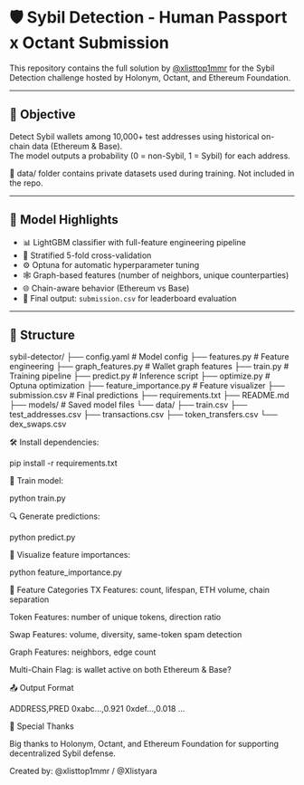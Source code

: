 # 🛡️ Sybil Detection - Human Passport x Octant Submission

This repository contains the full solution by [@xlisttop1mmr](https://x.com/xlisttop1mmr) for the Sybil Detection challenge hosted by Holonym, Octant, and Ethereum Foundation.

---

## 🎯 Objective

Detect Sybil wallets among 10,000+ test addresses using historical on-chain data (Ethereum & Base).  
The model outputs a probability (0 = non-Sybil, 1 = Sybil) for each address.

📁 data/ folder contains private datasets used during training. Not included in the repo.



---

## 🧠 Model Highlights

- 📊 LightGBM classifier with full-feature engineering pipeline
- 🔁 Stratified 5-fold cross-validation
- ⚙️ Optuna for automatic hyperparameter tuning
- 🕸️ Graph-based features (number of neighbors, unique counterparties)
- 🌐 Chain-aware behavior (Ethereum vs Base)
- 🧪 Final output: `submission.csv` for leaderboard evaluation

---

## 📂 Structure


sybil-detector/
├── config.yaml              # Model config
├── features.py              # Feature engineering
├── graph_features.py        # Wallet graph features
├── train.py                 # Training pipeline
├── predict.py               # Inference script
├── optimize.py              # Optuna optimization
├── feature_importance.py    # Feature visualizer
├── submission.csv           # Final predictions
├── requirements.txt
├── README.md
├── models/                  # Saved model files
└── data/
    ├── train.csv
    ├── test_addresses.csv
    ├── transactions.csv
    ├── token_transfers.csv
    └── dex_swaps.csv

🛠 Install dependencies:

pip install -r requirements.txt

🧠 Train model:

python train.py

🔍 Generate predictions:

python predict.py


🧪 Visualize feature importances:

python feature_importance.py


🧩 Feature Categories
TX Features: count, lifespan, ETH volume, chain separation

Token Features: number of unique tokens, direction ratio

Swap Features: volume, diversity, same-token spam detection

Graph Features: neighbors, edge count

Multi-Chain Flag: is wallet active on both Ethereum & Base?

📤 Output Format

ADDRESS,PRED
0xabc...,0.921
0xdef...,0.018
...


🙌 Special Thanks

Big thanks to Holonym, Octant, and Ethereum Foundation for supporting decentralized Sybil defense.

Created by: @xlisttop1mmr / @Xlistyara


